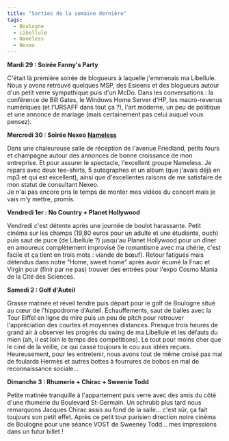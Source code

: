 ```yaml
---
title: "Sorties de la semaine dernière"
tags:
  - Boulogne
  - Libellule
  - Nameless
  - Nexeo
---
```


**Mardi 29&nbsp;: Soir&#233;e Fanny's Party**</p>

C'&#233;tait l&#224; premi&#232;re soir&#233;e de blogueurs &#224; laquelle j'emmenais ma Libellule. Nous y avons retrouv&#233; quelques MSP, des Esieens et des blogueurs autour d'un petit verre sympathique puis d'un McDo. Dans les conversations&nbsp;: la conf&#233;rence de Bill Gates, le Windows Home Server d'HP, les macro-revenus num&#233;riques (et l'URSAFF dans tout &#231;a&nbsp;?), l'art moderne, un peu de politique et une annonce de mariage (mais certainement pas celui auquel vous pensez).

**Mercredi 30&nbsp;: Soir&#233;e Nexeo [Nameless](http://nameless.fr)**

Dans une chaleureuse salle de r&#233;ception de l'avenue Friedland, petits fours et champagne autour des annonces de bonne croissance de mon entreprise. Et pour assurer le spectacle, l'excellent groupe Nameless. Je repars avec deux tee-shirts, 5 autographes et un album (que j'avais d&#233;j&#224; en mp3 et qui est excellent), ainsi que d'excellentes raisons de me satisfaire de mon statut de consultant Nexeo.    
Je n'ai pas encore pris le temps de monter mes vid&#233;os du concert mais je vais m'y mettre, promis.

**Vendredi 1er&nbsp;: No Country + Planet Hollywood**

Vendredi c'est d&#233;tente apr&#232;s une journ&#233;e de boulot harassante. Petit cin&#233;ma sur les champs (19,80 euros pour un adulte et une &#233;tudiante, ouch) puis saut de puce (de Libellule&nbsp;?) jusqu'au Planet Hollywood pour un d&#238;ner en amoureux compl&#232;tement improvis&#233; (le romantisme avec ma ch&#233;rie, c'est facile et &#231;a tient en trois mots&nbsp;: viande de bœuf). Retour fatigu&#233;s mais d&#233;tendus dans notre &quot;Home, sweet home&quot; apr&#232;s avoir &#233;cum&#233; la Fnac et Virgin pour (finir par ne pas) trouver des entr&#233;es pour l'expo Cosmo Mania de la Cit&#233; des Sciences.

**Samedi 2&nbsp;: Golf d'Auteil**

Grasse matin&#233;e et r&#233;veil tendre puis d&#233;part pour le golf de Boulogne situ&#233; au cœur de l'hippodrome d'Auteil. &#201;chauffements, saut de balles avec la Tour Eiffel en ligne de mire puis un peu de pitch pour retrouver l'appr&#233;ciation des courtes et moyennes distances. Presque trois heures de grand air &#224; observer les progr&#232;s du swing de ma Libellule et les d&#233;fauts du mien (ah, il est loin le temps des comp&#233;titions). Le tout pour moins cher que le cin&#233; de la veille, ce qui casse toujours le cou aux id&#233;es re&#231;ues. Heureusement, pour les entretenir, nous avons tout de m&#234;me crois&#233; pas mal de foulards Herm&#232;s et autres bottes &#224; fourrures de bobos en mal de reconnaissance sociale…

**Dimanche 3&nbsp;: Rhumerie + Chirac + Sweenie Todd**

Petite matin&#233;e tranquille &#224; l'appartement puis verre avec des amis du c&#244;t&#233; d'une rhumerie du Boulevard St-Germain. Un schrubb plus tard nous remarquons Jacques Chirac assis au fond de la salle… c'est s&#251;r, &#231;a fait toujours son petit effet. Apr&#232;s ce petit tour parisien direction notre cin&#233;ma de Boulogne pour une s&#233;ance VOST de Sweeney Todd… mes impressions dans un futur billet&nbsp;!